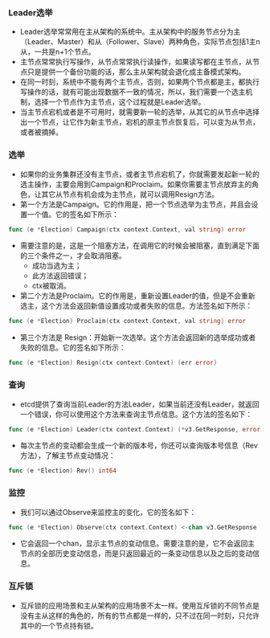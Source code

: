 ### Leader选举
- Leader选举常常用在主从架构的系统中。主从架构中的服务节点分为主（Leader、Master）和从（Follower、Slave）两种角色，实际节点包括1主n从，一共是n+1个节点。
- 主节点常常执行写操作，从节点常常执行读操作，如果读写都在主节点，从节点只是提供一个备份功能的话，那么主从架构就会退化成主备模式架构。
- 在同一时刻，系统中不能有两个主节点，否则，如果两个节点都是主，都执行写操作的话，就有可能出现数据不一致的情况，所以，我们需要一个选主机制，选择一个节点作为主节点，这个过程就是Leader选举。
- 当主节点宕机或者是不可用时，就需要新一轮的选举，从其它的从节点中选择出一个节点，让它作为新主节点，宕机的原主节点恢复后，可以变为从节点，或者被摘掉。
### 选举
- 如果你的业务集群还没有主节点，或者主节点宕机了，你就需要发起新一轮的选主操作，主要会用到Campaign和Proclaim。如果你需要主节点放弃主的角色，让其它从节点有机会成为主节点，就可以调用Resign方法。
- 第一个方法是Campaign。它的作用是，把一个节点选举为主节点，并且会设置一个值。它的签名如下所示：
``` go
func (e *Election) Campaign(ctx context.Context, val string) error
```
  - 需要注意的是，这是一个阻塞方法，在调用它的时候会被阻塞，直到满足下面的三个条件之一，才会取消阻塞。
    - 成功当选为主；
    - 此方法返回错误；
    - ctx被取消。
- 第二个方法是Proclaim。它的作用是，重新设置Leader的值，但是不会重新选主，这个方法会返回新值设置成功或者失败的信息。方法签名如下所示：
``` go
func (e *Election) Proclaim(ctx context.Context, val string) error
```
- 第三个方法是 Resign：开始新一次选举。这个方法会返回新的选举成功或者失败的信息。它的签名如下所示：
``` go
func (e *Election) Resign(ctx context.Context) (err error)
```
### 查询
- etcd提供了查询当前Leader的方法Leader，如果当前还没有Leader，就返回一个错误，你可以使用这个方法来查询主节点信息。这个方法的签名如下：
``` go
func (e *Election) Leader(ctx context.Context) (*v3.GetResponse, error)
```
- 每次主节点的变动都会生成一个新的版本号，你还可以查询版本号信息（Rev方法），了解主节点变动情况：
``` go
func (e *Election) Rev() int64
```
### 监控
- 我们可以通过Observe来监控主的变化，它的签名如下：
``` go
func (e *Election) Observe(ctx context.Context) <-chan v3.GetResponse
```
- 它会返回一个chan，显示主节点的变动信息。需要注意的是，它不会返回主节点的全部历史变动信息，而是只返回最近的一条变动信息以及之后的变动信息。
### 互斥锁
- 互斥锁的应用场景和主从架构的应用场景不太一样。使用互斥锁的不同节点是没有主从这样的角色的，所有的节点都是一样的，只不过在同一时刻，只允许其中的一个节点持有锁。